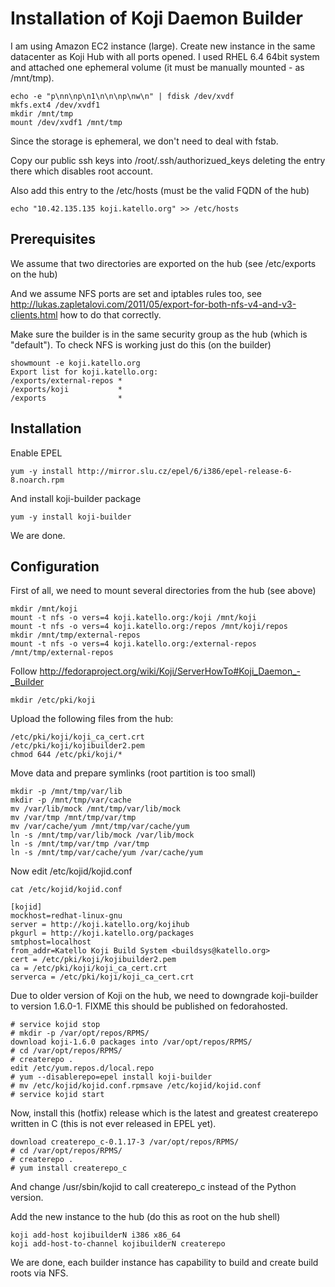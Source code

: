 Installation of Koji Daemon Builder
===================================

I am using Amazon EC2 instance (large). Create new instance in the same
datacenter as Koji Hub with all ports opened. I used RHEL 6.4 64bit system and
attached one ephemeral volume (it must be manually mounted - as /mnt/tmp).

    echo -e "p\nn\np\n1\n\n\np\nw\n" | fdisk /dev/xvdf
    mkfs.ext4 /dev/xvdf1
    mkdir /mnt/tmp
    mount /dev/xvdf1 /mnt/tmp

Since the storage is ephemeral, we don't need to deal with fstab.

Copy our public ssh keys into /root/.ssh/authorizued_keys deleting the entry
there which disables root account.

Also add this entry to the /etc/hosts (must be the valid FQDN of the hub)

    echo "10.42.135.135 koji.katello.org" >> /etc/hosts

Prerequisites
-------------

We assume that two directories are exported on the hub (see /etc/exports on
the hub)

And we assume NFS ports are set and iptables rules too, see
http://lukas.zapletalovi.com/2011/05/export-for-both-nfs-v4-and-v3-clients.html
how to do that correctly.

Make sure the builder is in the same security group as the hub (which is
"default"). To check NFS is working just do this (on the builder)

    showmount -e koji.katello.org
    Export list for koji.katello.org:
    /exports/external-repos *
    /exports/koji           *
    /exports                *

Installation
------------

Enable EPEL

    yum -y install http://mirror.slu.cz/epel/6/i386/epel-release-6-8.noarch.rpm

And install koji-builder package

    yum -y install koji-builder

We are done.

Configuration
-------------

First of all, we need to mount several directories from the hub (see above)

    mkdir /mnt/koji
    mount -t nfs -o vers=4 koji.katello.org:/koji /mnt/koji
    mount -t nfs -o vers=4 koji.katello.org:/repos /mnt/koji/repos
    mkdir /mnt/tmp/external-repos
    mount -t nfs -o vers=4 koji.katello.org:/external-repos /mnt/tmp/external-repos

Follow http://fedoraproject.org/wiki/Koji/ServerHowTo#Koji_Daemon_-_Builder

    mkdir /etc/pki/koji

Upload the following files from the hub:

    /etc/pki/koji/koji_ca_cert.crt
    /etc/pki/koji/kojibuilder2.pem
    chmod 644 /etc/pki/koji/*

Move data and prepare symlinks (root partition is too small)

    mkdir -p /mnt/tmp/var/lib
    mkdir -p /mnt/tmp/var/cache
    mv /var/lib/mock /mnt/tmp/var/lib/mock
    mv /var/tmp /mnt/tmp/var/tmp
    mv /var/cache/yum /mnt/tmp/var/cache/yum
    ln -s /mnt/tmp/var/lib/mock /var/lib/mock
    ln -s /mnt/tmp/var/tmp /var/tmp
    ln -s /mnt/tmp/var/cache/yum /var/cache/yum

Now edit /etc/kojid/kojid.conf

    cat /etc/kojid/kojid.conf
    
    [kojid]
    mockhost=redhat-linux-gnu
    server = http://koji.katello.org/kojihub
    pkgurl = http://koji.katello.org/packages
    smtphost=localhost
    from_addr=Katello Koji Build System <buildsys@katello.org>
    cert = /etc/pki/koji/kojibuilder2.pem
    ca = /etc/pki/koji/koji_ca_cert.crt
    serverca = /etc/pki/koji/koji_ca_cert.crt

Due to older version of Koji on the hub, we need to downgrade koji-builder to
version 1.6.0-1. FIXME this should be published on fedorahosted.

    # service kojid stop
    # mkdir -p /var/opt/repos/RPMS/
    download koji-1.6.0 packages into /var/opt/repos/RPMS/
    # cd /var/opt/repos/RPMS/
    # createrepo .
    edit /etc/yum.repos.d/local.repo
    # yum --disablerepo=epel install koji-builder
    # mv /etc/kojid/kojid.conf.rpmsave /etc/kojid/kojid.conf
    # service kojid start

Now, install this (hotfix) release which is the latest and greatest
createrepo written in C (this is not ever released in EPEL yet).

    download createrepo_c-0.1.17-3 /var/opt/repos/RPMS/
    # cd /var/opt/repos/RPMS/
    # createrepo .
    # yum install createrepo_c

And change /usr/sbin/kojid to call createrepo_c instead of the Python version.

Add the new instance to the hub (do this as root on the hub shell)

    koji add-host kojibuilderN i386 x86_64
    koji add-host-to-channel kojibuilderN createrepo

We are done, each builder instance has capability to build and create build
roots via NFS.

